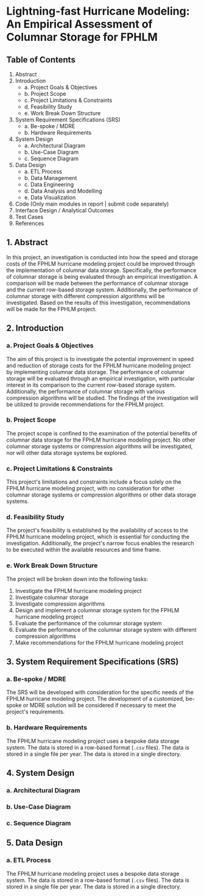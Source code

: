 # Lightning-fast Hurricane Modeling: An Empirical Assessment of Columnar Storage for FPHLM

## Table of Contents

1. Abstract
2. Introduction
   - a. Project Goals & Objectives
   - b. Project Scope
   - c. Project Limitations & Constraints
   - d. Feasibility Study
   - e. Work Break Down Structure
3. System Requirement Specifications (SRS)
   - a. Be-spoke / MDRE
   - b. Hardware Requirements
4. System Design
   - a. Architectural Diagram
   - b. Use-Case Diagram
   - c. Sequence Diagram
5. Data Design
   - a. ETL Process
   - b. Data Management
   - c. Data Engineering
   - d. Data Analysis and Modelling
   - e. Data Visualization
6. Code (Only main modules in report | submit code separately)
7. Interface Design / Analytical Outcomes
8. Test Cases
9. References

## 1. Abstract

In this project, an investigation is conducted into how the speed and storage costs of the FPHLM hurricane modeling project could be improved through the implementation of columnar data storage. Specifically, the performance of columnar storage is being evaluated through an empirical investigation. A comparison will be made between the performance of columnar storage and the current row-based storage system. Additionally, the performance of columnar storage with different compression algorithms will be investigated. Based on the results of this investigation, recommendations will be made for the FPHLM project.

## 2. Introduction

### a. Project Goals & Objectives

The aim of this project is to investigate the potential improvement in speed and reduction of storage costs for the FPHLM hurricane modeling project by implementing columnar data storage. The performance of columnar storage will be evaluated through an empirical investigation, with particular interest in its comparison to the current row-based storage system. Additionally, the performance of columnar storage with various compression algorithms will be studied. The findings of the investigation will be utilized to provide recommendations for the FPHLM project.

### b. Project Scope

The project scope is confined to the examination of the potential benefits of columnar data storage for the FPHLM hurricane modeling project. No other columnar storage systems or compression algorithms will be investigated, nor will other data storage systems be explored.

### c. Project Limitations & Constraints

This project's limitations and constraints include a focus solely on the FPHLM hurricane modeling project, with no consideration for other columnar storage systems or compression algorithms or other data storage systems.

### d. Feasibility Study

The project's feasibility is established by the availability of access to the FPHLM hurricane modeling project, which is essential for conducting the investigation. Additionally, the project's narrow focus enables the research to be executed within the available resources and time frame.

### e. Work Break Down Structure

The project will be broken down into the following tasks:

1. Investigate the FPHLM hurricane modeling project
2. Investigate columnar storage
3. Investigate compression algorithms
4. Design and implement a columnar storage system for the FPHLM hurricane modeling project
5. Evaluate the performance of the columnar storage system
6. Evaluate the performance of the columnar storage system with different compression algorithms
7. Make recommendations for the FPHLM hurricane modeling project

## 3. System Requirement Specifications (SRS)

### a. Be-spoke / MDRE

The SRS will be developed with consideration for the specific needs of the FPHLM hurricane modeling project. The development of a customized, be-spoke or MDRE solution will be considered if necessary to meet the project's requirements.

### b. Hardware Requirements

The FPHLM hurricane modeling project uses a bespoke data storage system. The data is stored in a row-based format (`.csv` files). The data is stored in a single file per year. The data is stored in a single directory.

## 4. System Design

### a. Architectural Diagram

### b. Use-Case Diagram

### c. Sequence Diagram

## 5. Data Design

### a. ETL Process

The FPHLM hurricane modeling project uses a bespoke data storage system. The data is stored in a row-based format (`.csv` files). The data is stored in a single file per year. The data is stored in a single directory.